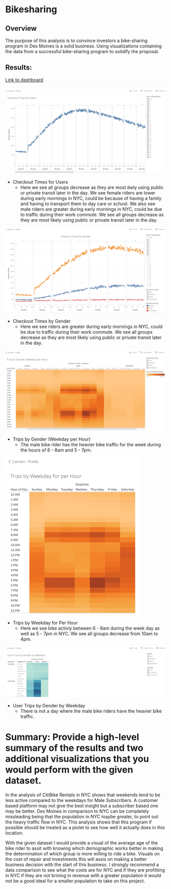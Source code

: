 # Bikesharing

## Overview 
The purpose of this analysis is to convince investors a bike-sharing program in Des Moines is a solid business. Using visualizations containing the data from a successful bike-sharing program to solidify the proposal.

## Results:
[Link to dashboard](https://public.tableau.com/profile/carmen7359#!/vizhome/NYC_CitiBike_Challenge_16036756167460/Bikesharingisasolidbusiness)

![](https://github.com/Coachnmomof3/bikesharing_/blob/main/Images/Checkout%20Times%20for%20Users.png)
* Checkout Times for Users
    * Here we see all groups decrease as they are most 
ikely using public or private transit later in the day. We see female riders are lower during early mornings in NYC, could be because of having a family and having to transport them to day care or school. We also see male riders are greater during early mornings in NYC, could be due to traffic during their work commute. We see all groups decrease as they are most likely using public or private transit later in the day.

![](https://github.com/Coachnmomof3/bikesharing_/blob/main/Images/Checkout%20Times%20by%20Gender.png)
* Checkout Times by Gender
    * Here we see riders are greater during early mornings in
NYC, could be due to traffic during their work commute. We see all groups decrease as they are most likely using public or private transit later in the day.

![](https://github.com/Coachnmomof3/bikesharing_/blob/main/Images/Trips%20by%20Gender%20(Weekday%20per%20Hour).png)
* Trips by Gender (Weekday per Hour)
    * The male bike rider has the heavier bike traffic for the week during the hours of 6 - 8am and 5 - 7pm.

![](https://github.com/Coachnmomof3/bikesharing_/blob/main/Images/Trips%20by%20Weekday%20for%20Per%20Hour.png)
* Trips by Weekday for Per Hour
    * Here we see bike activiy between 6 - 8am during the week day as
well as 5 - 7pm in NYC. We see all groups decrease from 10am to 4pm.

![](https://github.com/Coachnmomof3/bikesharing_/blob/main/Images/User%20Trips%20by%20Gender%20by%20Weekday.png)
* User Trips by Gender by Weekday
    * There is not a day where the male bike riders have the heavier
bike traffic.

# Summary: Provide a high-level summary of the results and two additional visualizations that you would perform with the given dataset.

In the analysis of CitiBike Rentals in NYC shows that weekends tend to be less active compared to the weekdays for Male Subscribers. A customer based platform may not give the best insight but a subscriber based one may be better. Des Moines in comparison to NYC can be completely missleading being that the population in NYC maybe greater, to point out the heavy traffic flow in NYC. This analysis shows that this program if possible should be treated as a piolet to see how well it actually does in this location.

With the given dataset I would provide a visual of the average age of the bike rider to assit with knowing which demographic works better in making the determination of which group is more willing to ride a bike.
Visuals on the cost of repair and investments this will assis on making a better business decision with the start of this business. I strongly recommend a data comparison to see what the costs are for NYC and if they are profitting in NYC if they are not brining in revenue with a greater population it would not be a good ideal for a smaller population to take on this project.